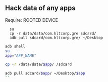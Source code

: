 ## Hack data of any apps

Require: ROOTED DEVICE
```
  su
  cp -r data/data/com.hltcorp.gre sdcard/
  adb pull sdcard/com.hltcorp.gre/ ~/Desktop
```


```sh
adb shell
su
app="APP_NAME"

cp -r /data/data/$app/ /sdcard

adb pull sdcard/$app/ ~/Desktop/$app
``
